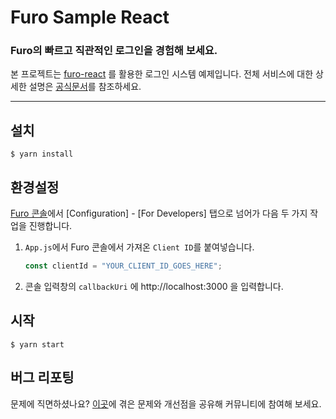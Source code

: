 # Furo Sample React

### Furo의 빠르고 직관적인 로그인을 경험해 보세요.

본 프로젝트는 [furo-react](https://www.npmjs.com/package/furo-react) 를 활용한 로그인 시스템 예제입니다. 전체 서비스에 대한 상세한 설명은 [공식문서](https://docs.furo.one/)를 참조하세요.

<hr />

## 설치

```shell
$ yarn install
```

## 환경설정

[Furo 콘솔](https://console.furo.one)에서 [Configuration] - [For Developers] 탭으로 넘어가 다음 두 가지 작업을 진행합니다.

1. `App.js`에서 Furo 콘솔에서 가져온 `Client ID`를 붙여넣습니다.
   ```javascript
   const clientId = "YOUR_CLIENT_ID_GOES_HERE";
   ```
2. 콘솔 입력창의 `callbackUri` 에 http://localhost:3000 을 입력합니다.

## 시작

```shell
$ yarn start
```

## 버그 리포팅

문제에 직면하셨나요? [이곳](https://furo.hellonext.co/)에 겪은 문제와 개선점을 공유해 커뮤니티에 참여해 보세요.
